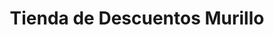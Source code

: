 ---
title: "Tienda de Descuentos Murillo"
url: /cinco-esquinas/tienda-de-descuentos-murillo/
shop: Allgemein
---